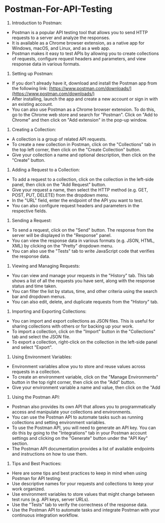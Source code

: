 # Postman-For-API-Testing

1. Introduction to Postman:

* Postman is a popular API testing tool that allows you to send HTTP requests to a server and analyze the responses.
* It is available as a Chrome browser extension, as a native app for Windows, macOS, and Linux, and as a web app.
* Postman makes it easy to test APIs by allowing you to create collections of requests, configure request headers and parameters, and view response data in various formats.

1. Setting up Postman:

* If you don't already have it, download and install the Postman app from the following link: [https://www.postman.com/downloads/](https://www.postman.com/downloads/)
* After installing, launch the app and create a new account or sign in with an existing account.
* You can also use Postman as a Chrome browser extension. To do this, go to the Chrome web store and search for "Postman". Click on "Add to Chrome" and then click on "Add extension" in the pop-up window.

1. Creating a Collection:

* A collection is a group of related API requests.
* To create a new collection in Postman, click on the "Collections" tab in the top left corner, then click on the "Create Collection" button.
* Give your collection a name and optional description, then click on the "Create" button.

1. Adding a Request to a Collection:

* To add a request to a collection, click on the collection in the left-side panel, then click on the "Add Request" button.
* Give your request a name, then select the HTTP method (e.g. GET, POST, PUT, DELETE) from the dropdown menu.
* In the "URL" field, enter the endpoint of the API you want to test.
* You can also configure request headers and parameters in the respective fields.

1. Sending a Request:

* To send a request, click on the "Send" button. The response from the server will be displayed in the "Response" panel.
* You can view the response data in various formats (e.g. JSON, HTML, XML) by clicking on the "Pretty" dropdown menu.
* You can also use the "Tests" tab to write JavaScript code that verifies the response data.

1. Viewing and Managing Requests:

* You can view and manage your requests in the "History" tab. This tab shows a list of all the requests you have sent, along with the response status and time taken.
* You can filter the list by status, time, and other criteria using the search bar and dropdown menus.
* You can also edit, delete, and duplicate requests from the "History" tab.

1. Importing and Exporting Collections:

* You can import and export collections as JSON files. This is useful for sharing collections with others or for backing up your work.
* To import a collection, click on the "Import" button in the "Collections" tab and select the JSON file.
* To export a collection, right-click on the collection in the left-side panel and select "Export".

1. Using Environment Variables:

* Environment variables allow you to store and reuse values across requests in a collection.
* To create an environment variable, click on the "Manage Environments" button in the top right corner, then click on the "Add" button.
* Give your environment variable a name and value, then click on the "Add

1. Using the Postman API:

* Postman also provides its own API that allows you to programmatically access and manipulate your collections and environments.
* You can use the Postman API to automate tasks such as running collections and setting environment variables.
* To use the Postman API, you will need to generate an API key. You can do this by going to the "Integrations" tab in your Postman account settings and clicking on the "Generate" button under the "API Key" section.
* The Postman API documentation provides a list of available endpoints and instructions on how to use them.

1. Tips and Best Practices:

* Here are some tips and best practices to keep in mind when using Postman for API testing:
* Use descriptive names for your requests and collections to keep your work organized.
* Use environment variables to store values that might change between test runs (e.g. API keys, server URLs).
* Use the "Tests" tab to verify the correctness of the response data.
* Use the Postman API to automate tasks and integrate Postman with your continuous integration workflow.

